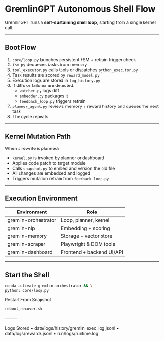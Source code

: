 # GremlinGPT Autonomous Shell Flow

GremlinGPT runs a **self-sustaining shell loop**, starting from a single kernel call.

---

## Boot Flow

1. `core/loop.py` launches persistent FSM + retrain trigger check
2. `fsm.py` dequeues tasks from memory
3. `tool_executor.py` calls tools or dispatches `python_executor.py`
4. Task results are scored by `reward_model.py`
5. Execution logs are stored in `log_history.py`
6. If diffs or failures are detected:
   - `watcher.py` logs diff
   - `embedder.py` packages it
   - `feedback_loop.py` triggers retrain
7. `planner_agent.py` reviews memory + reward history and queues the next task
8. The cycle repeats

---

## Kernel Mutation Path

When a rewrite is planned:

- `kernel.py` is invoked by planner or dashboard
- Applies code patch to target module
- Calls `snapshot.py` to embed and version the old file
- All changes are embedded and logged
- Triggers mutation retrain from `feedback_loop.py`

---

## Execution Environment

| Environment        | Role                           |
|--------------------|--------------------------------|
| gremlin-orchestrator | Loop, planner, kernel         |
| gremlin-nlp        | Embedding + scoring             |
| gremlin-memory     | Storage + vector store          |
| gremlin-scraper    | Playwright & DOM tools          |
| gremlin-dashboard  | Frontend + backend UI/API       |

---

## Start the Shell

```bash
conda activate gremlin-orchestrator && \
python3 core/loop.py
```

Restart From Snapshot
```bash
reboot_recover.sh
```

⸻

Logs Stored
	•	data/logs/history/gremlin_exec_log.jsonl
	•	data/logs/rewards.jsonl
	•	run/logs/runtime.log
